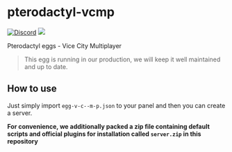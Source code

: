 # pterodactyl-vcmp
[![Discord](https://img.shields.io/discord/609764930899673092)](https://discord.gg/5KnNVfv)
![](https://img.shields.io/badge/status-prod-informational)

Pterodactyl eggs - Vice City Multiplayer

> This egg is running in our production, we will keep it well maintained and up to date.

## How to use
Just simply import `egg-v-c--m-p.json` to your panel and then you can create a server.

**For convenience, we additionally packed a zip file containing default scripts and official plugins for installation called `server.zip` in this repository**